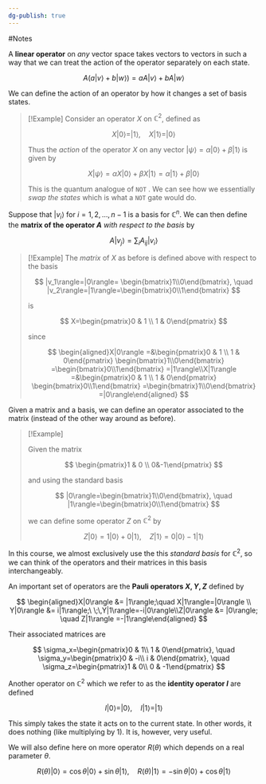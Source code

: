 ```yaml
---
dg-publish: true
---
```

#Notes 

A **linear operator** on _any_ vector space takes vectors to vectors in such a way that we can treat the action of the operator separately on each state.

$$ A(a|v\rangle+b|w\rangle)=aA|v\rangle + bA|w\rangle $$

We can define the action of an operator by how it changes a set of basis states.

> [!Example]
> Consider an operator $X$ on $\mathbb{C} ^2$, defined as
> 
> $$ X|0\rangle=|1\rangle, \quad X|1\rangle =|0\rangle $$
> 
> Thus the _action_ of the operator $X$ on any vector $|\psi\rangle=\alpha|0\rangle +\beta |1\rangle$ is given by
> 
> $$ X|\psi\rangle = \alpha X|0\rangle+\beta X|1\rangle=\alpha|1\rangle +\beta |0\rangle $$
> 
> This is the quantum analogue of `NOT` . We can see how we essentially _swap the states_ which is what a `NOT` gate would do.

Suppose that $|v_i\rangle$ for $i=1,2,\dots,n-1$ is a basis for $\mathbb{C}^n$. We can then define the **matrix of the operator $A$** _with respect to the basis_ by

$$ A|v_j\rangle =\sum_i A_{ij}|v_i\rangle $$

> [!Example]
> The _matrix_ of $X$ as before is defined above with respect to the basis
> 
> $$ |v_1\rangle=|0\rangle= \begin{bmatrix}1\\0\end{bmatrix}, \quad |v_2\rangle=|1\rangle=\begin{bmatrix}0\\1\end{bmatrix} $$
> 
> is
> 
> $$ X=\begin{pmatrix}0 & 1 \\ 1 & 0\end{pmatrix} $$
> 
> since
> 
> $$ \begin{aligned}X|0\rangle =&\begin{pmatrix}0 & 1 \\ 1 & 0\end{pmatrix} \begin{bmatrix}1\\0\end{bmatrix} =\begin{bmatrix}0\\1\end{bmatrix} =|1\rangle\\X|1\rangle =&\begin{pmatrix}0 & 1 \\ 1 & 0\end{pmatrix} \begin{bmatrix}0\\1\end{bmatrix} =\begin{bmatrix}1\\0\end{bmatrix} =|0\rangle\end{aligned} $$
> 


Given a matrix and a basis, we can define an operator associated to the matrix (instead of the other way around as before).


> [!Example]
> 
> Given the matrix
> 
> $$ \begin{pmatrix}1 & 0 \\ 0&-1\end{pmatrix} $$
> 
> and using the standard basis
> 
> $$ |0\rangle=\begin{bmatrix}1\\0\end{bmatrix}, \quad |1\rangle=\begin{bmatrix}0\\1\end{bmatrix} $$
> 
> we can define some operator $Z$ on $\mathbb{C} ^2$ by
> 
> $$ Z|0\rangle=1|0\rangle+0|1\rangle,\quad Z|1\rangle=0|0\rangle-1|1\rangle $$
> 
> 

In this course, we almost exclusively use the this _standard basis_ for $\mathbb{C}^2$, so we can think of the operators and their matrices in this basis interchangeably.

An important set of operators are the **Pauli operators $X,Y,Z$** defined by

$$ \begin{aligned}X|0\rangle &= |1\rangle;\quad X|1\rangle=|0\rangle \\ Y|0\rangle &= i|1\rangle;\ \;\,Y|1\rangle=-i|0\rangle\\Z|0\rangle &= |0\rangle; \quad Z|1\rangle =-|1\rangle\end{aligned} $$

Their associated matrices are

$$ \sigma_x=\begin{pmatrix}0 & 1\\ 1 & 0\end{pmatrix}, \quad \sigma_y=\begin{pmatrix}0 & -i\\ i & 0\end{pmatrix}, \quad \sigma_z=\begin{pmatrix}1 & 0\\ 0 & -1\end{pmatrix} $$

Another operator on $\mathbb{C} ^2$ which we refer to as the **identity operator $I$** are defined

$$ I|0\rangle=|0\rangle, \quad I|1\rangle=|1\rangle $$

This simply takes the state it acts on to the current state. In other words, it does nothing (like multiplying by 1). It is, however, very useful.

We will also define here on more operator $R(\theta)$ which depends on a real parameter $\theta$.

$$
R(\theta)|0\rangle=\cos \theta|0\rangle+\sin\theta|1\rangle, \quad R(\theta)|1\rangle =-\sin\theta|0\rangle+\cos\theta|1\rangle
$$